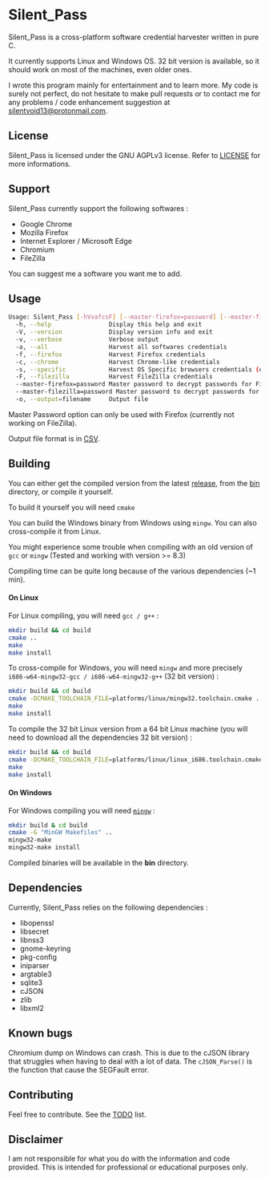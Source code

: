 # Silent_Pass

Silent_Pass is a cross-platform software credential harvester written in pure C.

It currently supports Linux and Windows OS. 32 bit version is available, so it should work on most of the machines, even older ones.

I wrote this program mainly for entertainment and to learn more. My code is surely not perfect, do not hesitate to make pull requests or to contact me for any problems / code enhancement suggestion at silentvoid13@protonmail.com.

## License

Silent_Pass is licensed under the GNU AGPLv3 license. Refer to [LICENSE](https://github.com/SilentVoid13/Silent_Pass/blob/master/LICENSE.txt) for more informations.

## Support

Silent_Pass currently support the following softwares :

- Google Chrome
- Mozilla Firefox
- Internet Explorer / Microsoft Edge
- Chromium
- FileZilla

You can suggest me a software you want me to add.

## Usage

```bash
Usage: Silent_Pass [-hVvafcsF] [--master-firefox=password] [--master-filezilla=password] [-o filename]
  -h, --help                Display this help and exit
  -V, --version             Display version info and exit
  -v, --verbose             Verbose output
  -a, --all                 Harvest all softwares credentials
  -f, --firefox             Harvest Firefox credentials
  -c, --chrome              Harvest Chrome-like credentials
  -s, --specific            Harvest OS Specific browsers credentials (e.g: IE for Windows)
  -F, --filezilla           Harvest FileZilla credentials
  --master-firefox=password Master password to decrypt passwords for Firefox
  --master-filezilla=password Master password to decrypt passwords for FileZilla
  -o, --output=filename     Output file
```

Master Password option can only be used with Firefox (currently not working on FileZilla).

Output file format is in [CSV](https://en.wikipedia.org/wiki/Comma-separated_values).

## Building

You can either get the compiled version from the latest [release](https://github.com/SilentVoid13/Silent_Pass/releases), from the [bin](https://github.com/SilentVoid13/Silent_Pass/tree/master/bin) directory, or compile it yourself.

To build it yourself you will need `cmake`

You can build the Windows binary from Windows using `mingw`. You can also cross-compile it from Linux.

You might experience some trouble when compiling with an old version of `gcc` or `mingw` (Tested and working with version >= 8.3)

Compiling time can be quite long because of the various dependencies (~1 min).

#### On Linux

For Linux compiling, you will need `gcc / g++` :

```bash
mkdir build && cd build
cmake ..
make
make install
```

To cross-compile for Windows, you will need `mingw` and more precisely `i686-w64-mingw32-gcc / i686-w64-mingw32-g++` (32 bit version) :

```bash
mkdir build && cd build
cmake -DCMAKE_TOOLCHAIN_FILE=platforms/linux/mingw32.toolchain.cmake ..
make
make install
```

To compile the 32 bit Linux version from a 64 bit Linux machine (you will need to download all the dependencies 32 bit version) :

```bash
mkdir build && cd build
cmake -DCMAKE_TOOLCHAIN_FILE=platforms/linux/linux_i686.toolchain.cmake ..
make
make install
```

#### On Windows

For Windows compiling you will need [`mingw`](https://sourceforge.net/projects/mingw-w64/)  :

```bash
mkdir build & cd build
cmake -G "MinGW Makefiles" ..
mingw32-make
mingw32-make install
```

Compiled binaries will be available in the **bin** directory.

## Dependencies

Currently, Silent_Pass relies on the following dependencies :

- libopenssl
- libsecret
- libnss3
- gnome-keyring
- pkg-config
- iniparser
- argtable3
- sqlite3
- cJSON
- zlib
- libxml2

## Known bugs

Chromium dump on Windows can crash. This is due to the cJSON library that struggles when having to deal with a lot of data. The `cJSON_Parse()`  is the function that cause the SEGFault error.

## Contributing

Feel free to contribute. See the [TODO](https://github.com/SilentVoid13/Silent_Pass/blob/master/TODO.md) list. 

## Disclaimer

I am not responsible for what you do with the information and code provided. This is intended for professional or educational purposes only.
